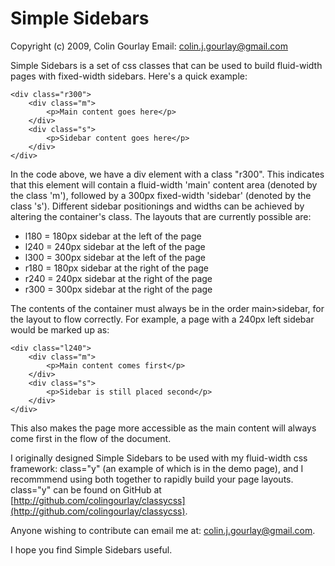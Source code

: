 Simple Sidebars
===============

Copyright (c) 2009, Colin Gourlay
Email: colin.j.gourlay@gmail.com

Simple Sidebars is a set of css classes that can be used to build fluid-width pages with fixed-width sidebars. Here's a quick example:

    <div class="r300">
        <div class="m">
            <p>Main content goes here</p>
        </div>
        <div class="s">
            <p>Sidebar content goes here</p>
        </div>
    </div>

In the code above, we have a div element with a class "r300". This indicates that this element will contain a fluid-width 'main' content area (denoted by the class 'm'), followed by a 300px fixed-width 'sidebar' (denoted by the class 's'). Different sidebar positionings and widths can be achieved by altering the container's class. The layouts that are currently possible are:

* l180 = 180px sidebar at the left of the page
* l240 = 240px sidebar at the left of the page
* l300 = 300px sidebar at the left of the page
* r180 = 180px sidebar at the right of the page
* r240 = 240px sidebar at the right of the page
* r300 = 300px sidebar at the right of the page

The contents of the container must always be in the order main>sidebar, for the layout to flow correctly. For example, a page with a 240px left sidebar would be marked up as:

    <div class="l240">
        <div class="m">
            <p>Main content comes first</p>
        </div>
        <div class="s">
            <p>Sidebar is still placed second</p>
        </div>
    </div>

This also makes the page more accessible as the main content will always come first in the flow of the document.

I originally designed Simple Sidebars to be used with my fluid-width css framework: class="y" (an example of which is in the demo page), and I recommmend using both together to rapidly build your page layouts. class="y" can be found on GitHub at [http://github.com/colingourlay/classycss](http://github.com/colingourlay/classycss).

Anyone wishing to contribute can email me at: colin.j.gourlay@gmail.com.

I hope you find Simple Sidebars useful.